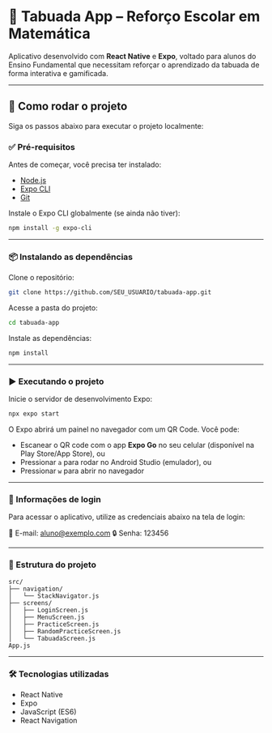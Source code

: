# 📱 Tabuada App – Reforço Escolar em Matemática

Aplicativo desenvolvido com **React Native** e **Expo**, voltado para alunos do Ensino Fundamental que necessitam reforçar o aprendizado da tabuada de forma interativa e gamificada.

---

## 🚀 Como rodar o projeto

Siga os passos abaixo para executar o projeto localmente:

### ✅ Pré-requisitos

Antes de começar, você precisa ter instalado:

- [Node.js](https://nodejs.org/)
- [Expo CLI](https://docs.expo.dev/get-started/installation/)
- [Git](https://git-scm.com/)

Instale o Expo CLI globalmente (se ainda não tiver):
```bash
npm install -g expo-cli
```

---

### 📦 Instalando as dependências

Clone o repositório:
```bash
git clone https://github.com/SEU_USUARIO/tabuada-app.git
```

Acesse a pasta do projeto:
```bash
cd tabuada-app
```

Instale as dependências:
```bash
npm install
```

---

### ▶️ Executando o projeto

Inicie o servidor de desenvolvimento Expo:
```bash
npx expo start
```

O Expo abrirá um painel no navegador com um QR Code. Você pode:

- Escanear o QR code com o app **Expo Go** no seu celular (disponível na Play Store/App Store), ou
- Pressionar `a` para rodar no Android Studio (emulador), ou
- Pressionar `w` para abrir no navegador

---

### 🔐 Informações de login

Para acessar o aplicativo, utilize as credenciais abaixo na tela de login:

📧 E-mail: aluno@exemplo.com
🔒 Senha: 123456

---

### 📁 Estrutura do projeto

```
src/
├── navigation/
│   └── StackNavigator.js
├── screens/
│   ├── LoginScreen.js
│   ├── MenuScreen.js
│   ├── PracticeScreen.js
│   ├── RandomPracticeScreen.js
│   └── TabuadaScreen.js
App.js
```

---

### 🛠️ Tecnologias utilizadas

- React Native
- Expo
- JavaScript (ES6)
- React Navigation
